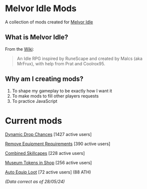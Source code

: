 # Melvor Idle Mods
A collection of mods created for [Melvor Idle](https://melvoridle.com/)

## What is Melvor Idle?
From the [Wiki](https://wiki.melvoridle.com/w/Main_Page):
>An Idle RPG inspired by RuneScape and created by Malcs (aka MrFrux), with help from Prat and Coolrox95.

## Why am I creating mods?
1. To shape my gameplay to be exactly how I want it
2. To make mods to fill other players requests
3. To practice JavaScript

# Current mods
[Dynamic Drop Chances](https://mod.io/g/melvoridle/m/dynamic-drop-chances)
[1427 active users]

[Remove Equipment Requirements](https://mod.io/g/melvoridle/m/remove-equipment-requirements)
[390 active users]

[Combined Skillcapes](https://mod.io/g/melvoridle/m/combined-skillcapes)
[228 active users]

[Museum Tokens in Shop](https://mod.io/g/melvoridle/m/museum-tokens-in-shop)
[256 active users]

[Auto Equip Loot](https://mod.io/g/melvoridle/m/auto-equip-loot)
[72 active users] (88 ATH)

*(Data correct as of 28/05/24)*